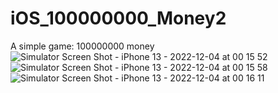 # iOS_100000000_Money2
A simple game: 100000000 money
![Simulator Screen Shot - iPhone 13 - 2022-12-04 at 00 15 52](https://user-images.githubusercontent.com/8003217/205450672-e3335270-12a9-411c-b0b1-b9e9d7dfb438.png)
![Simulator Screen Shot - iPhone 13 - 2022-12-04 at 00 15 58](https://user-images.githubusercontent.com/8003217/205450678-caef3212-fdc2-4e2f-84e3-5c26f112a9f2.png)
![Simulator Screen Shot - iPhone 13 - 2022-12-04 at 00 16 11](https://user-images.githubusercontent.com/8003217/205450681-16e97c16-d340-4ff9-ad1e-d933952c981a.png)
